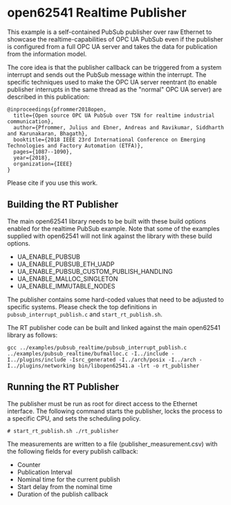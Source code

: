 # open62541 Realtime Publisher

This example is a self-contained PubSub publisher over raw Ethernet to
showcase the realtime-capabilities of OPC UA PubSub even if the publisher is
configured from a full OPC UA server and takes the data for publication from the
information model.

The core idea is that the publisher callback can be triggered from a system
interrupt and sends out the PubSub message within the interrupt. The specific
techniques used to make the OPC UA server reentrant (to enable publisher
interrupts in the same thread as the "normal" OPC UA server) are described in
this publication:

```
@inproceedings{pfrommer2018open,
  title={Open source OPC UA PubSub over TSN for realtime industrial communication},
  author={Pfrommer, Julius and Ebner, Andreas and Ravikumar, Siddharth and Karunakaran, Bhagath},
  booktitle={2018 IEEE 23rd International Conference on Emerging Technologies and Factory Automation (ETFA)},
  pages={1087--1090},
  year={2018},
  organization={IEEE}
}
```

Please cite if you use this work.

## Building the RT Publisher

The main open62541 library needs to be built with these build options enabled
for the realtime PubSub example. Note that some of the examples supplied with
open62541 will not link against the library with these build options.

- UA_ENABLE_PUBSUB
- UA_ENABLE_PUBSUB_ETH_UADP
- UA_ENABLE_PUBSUB_CUSTOM_PUBLISH_HANDLING
- UA_ENABLE_MALLOC_SINGLETON
- UA_ENABLE_IMMUTABLE_NODES

The publisher contains some hard-coded values that need to be adjusted to
specific systems. Please check the top definitions in
`pubsub_interrupt_publish.c` and `start_rt_publish.sh`.

The RT publisher code can be built and linked against the main open62541 library as follows:

`gcc ../examples/pubsub_realtime/pubsub_interrupt_publish.c ../examples/pubsub_realtime/bufmalloc.c -I../include -I../plugins/include -Isrc_generated -I../arch/posix -I../arch -I../plugins/networking bin/libopen62541.a -lrt -o rt_publisher`

## Running the RT Publisher

The publisher must be run as root for direct access to the Ethernet interface.
The following command starts the publisher, locks the process to a specific CPU,
and sets the scheduling policy.

`# start_rt_publish.sh ./rt_publisher`

The measurements are written to a file (publisher_measurement.csv) with the
following fields for every publish callback:

- Counter
- Publication Interval
- Nominal time for the current publish
- Start delay from the nominal time
- Duration of the publish callback

